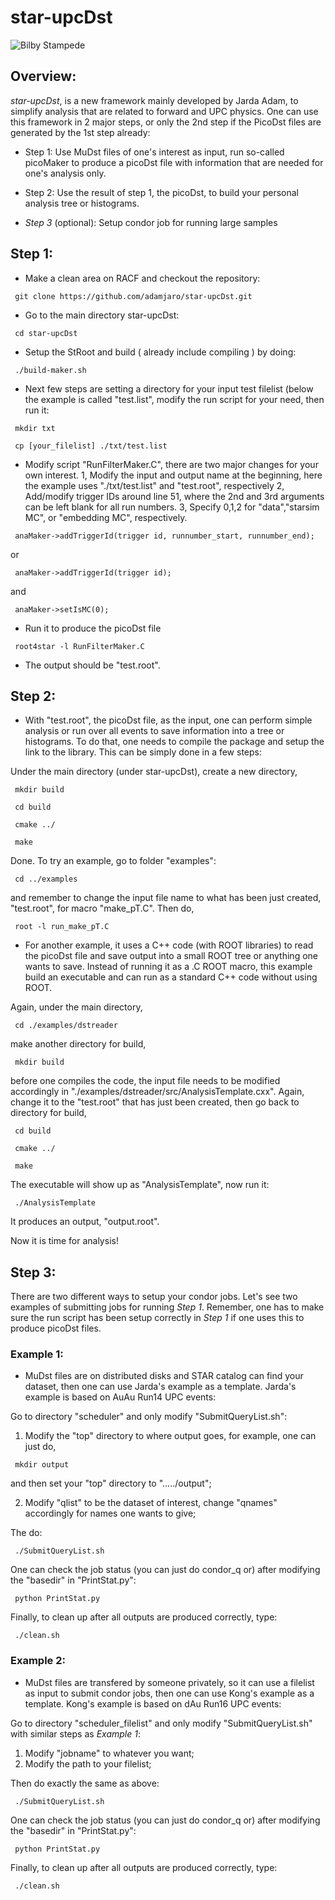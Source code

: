 # star-upcDst

![Bilby Stampede](https://cds.cern.ch/record/2288105/files/fig1.png)

## Overview:

*star-upcDst*, is a new framework mainly developed by Jarda Adam, to simplify analysis that are related to forward and UPC physics. One can use this framework in 2 major steps, or only the 2nd step if the PicoDst files are generated by the 1st step already:

- Step 1: Use MuDst files of one's interest as input, run so-called picoMaker to produce a picoDst file with information that are needed for one's analysis only. 
- Step 2: Use the result of step 1, the picoDst, to build your personal analysis tree or histograms. 

- *Step 3* (optional): Setup condor job for running large samples

## Step 1:

- Make a clean area on RACF and checkout the repository:

<pre><code> git clone https://github.com/adamjaro/star-upcDst.git </pre></code>

- Go to the main directory star-upcDst:

<pre><code> cd star-upcDst </pre></code>

- Setup the StRoot and build ( already include compiling ) by doing:

<pre><code> ./build-maker.sh </pre></code>

- Next few steps are setting a directory for your input test filelist (below the example is called "test.list", modify the run script for your need, then run it:

<pre><code> mkdir txt </pre></code>
<pre><code> cp [your_filelist] ./txt/test.list </pre></code>

- Modify script "RunFilterMaker.C", there are two major changes for your own interest. 1, Modify the input and output name at the beginning, here the example uses "./txt/test.list" and "test.root", respectively 2, Add/modify trigger IDs around line 51, where the 2nd and 3rd arguments can be left blank for all run numbers. 3, Specify 0,1,2 for "data","starsim MC", or "embedding MC", respectively.

<pre><code> anaMaker->addTriggerId(trigger id, runnumber_start, runnumber_end); </pre></code> 

or

<pre><code> anaMaker->addTriggerId(trigger id); </pre></code>

and 

<pre><code> anaMaker->setIsMC(0); </pre></code>

- Run it to produce the picoDst file

<pre><code> root4star -l RunFilterMaker.C </pre></code>

- The output should be "test.root".  


## Step 2:

- With "test.root", the picoDst file, as the input, one can perform simple analysis or run over all events to save information into a tree or histograms. To do that, one needs to compile the package and setup the link to the library. This can be simply done in a few steps:

Under the main directory (under star-upcDst), create a new directory,

<pre><code> mkdir build </pre></code>
<pre><code> cd build </code></pre>
<pre><code> cmake ../ </code></pre>
<pre><code> make </code></pre>

Done. To try an example, go to folder "examples":

<pre><code> cd ../examples </code></pre>

and remember to change the input file name to what has been just created, "test.root", for macro "make_pT.C". Then do, 

<pre><code> root -l run_make_pT.C </code></pre>


- For another example, it uses a C++ code (with ROOT libraries) to read the picoDst file and save output into a small ROOT tree or anything one wants to save. Instead of running it as a .C ROOT macro, this example build an executable and can run as a standard C++ code without using ROOT.

Again, under the main directory, 

<pre><code> cd ./examples/dstreader </code></pre>

make another directory for build,

<pre><code> mkdir build </code></pre>

before one compiles the code, the input file needs to be modified accordingly in "./examples/dstreader/src/AnalysisTemplate.cxx". Again, change it to the "test.root" that has just been created, then go back to directory for build,


<pre><code> cd build </code></pre>
<pre><code> cmake ../ </code></pre>
<pre><code> make </code></pre>

The executable will show up as "AnalysisTemplate", now run it:

<pre><code> ./AnalysisTemplate </code></pre>

It produces an output, "output.root". 

Now it is time for analysis!

## Step 3: 

There are two different ways to setup your condor jobs. Let's see two examples of submitting jobs for running *Step 1*. Remember, one has to make sure the run script has been setup correctly in *Step 1* if one uses this to produce picoDst files. 

### Example 1:
- MuDst files are on distributed disks and STAR catalog can find your dataset, then one can use Jarda's example as a template. Jarda's example is based on AuAu Run14 UPC events:

Go to directory "scheduler" and only modify "SubmitQueryList.sh":
1. Modify the "top" directory to where output goes, for example, one can just do, 

<pre><code> mkdir output </code></pre>
and then set your "top" directory to "...../output";

2. Modify "qlist" to be the dataset of interest, change "qnames" accordingly for names one wants to give;

The do:

<pre><code> ./SubmitQueryList.sh </code></pre>

One can check the job status (you can just do condor_q or) after modifying the "basedir" in "PrintStat.py":

<pre><code> python PrintStat.py </pre></code>

Finally, to clean up after all outputs are produced correctly, type:

<pre><code> ./clean.sh </pre></code>


### Example 2:
- MuDst files are transfered by someone privately, so it can use a filelist as input to submit condor jobs, then one can use Kong's example as a template. Kong's example is based on dAu Run16 UPC events:

Go to directory "scheduler_filelist" and only modify "SubmitQueryList.sh" with similar steps as *Example 1*:
1. Modify "jobname" to whatever you want;
2. Modify the path to your filelist;

Then do exactly the same as above:

<pre><code> ./SubmitQueryList.sh </code></pre>

One can check the job status (you can just do condor_q or) after modifying the "basedir" in "PrintStat.py":

<pre><code> python PrintStat.py </pre></code>

Finally, to clean up after all outputs are produced correctly, type:

<pre><code> ./clean.sh </pre></code>









